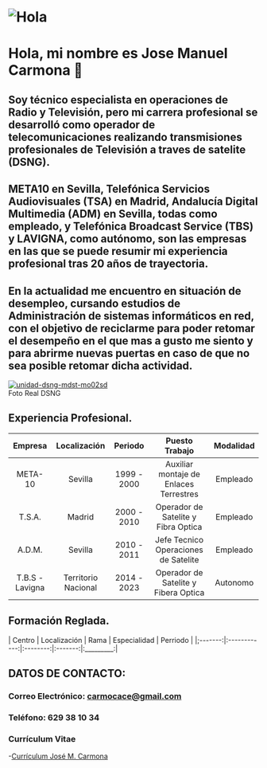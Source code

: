 # ![Hola](https://st3.depositphotos.com/12039412/16701/i/450/depositphotos_167016454-stock-photo-laptop.jpg) 
# Hola, mi nombre es Jose Manuel Carmona 👋

## Soy técnico especialista en operaciones de Radio y Televisión, pero mi carrera profesional se desarrolló como operador de telecomunicaciones realizando transmisiones profesionales de Televisión a traves de satelite (DSNG).
## META10 en Sevilla, Telefónica Servicios Audiovisuales (TSA) en Madrid, Andalucía Digital Multimedia (ADM) en Sevilla, todas como empleado, y Telefónica Broadcast Service (TBS) y LAVIGNA, como autónomo, son las empresas en las que se puede resumir mi experiencia profesional tras 20 años de trayectoria.
## En la actualidad me encuentro en situación de desempleo, cursando estudios de Administración de sistemas informáticos en red, con el objetivo de reciclarme para poder retomar el desempeño en el que mas a gusto me siento y para abrirme nuevas puertas en caso de que no sea posible retomar dicha actividad.
<a href="https://postimages.org/" target="_blank"><img src="https://i.postimg.cc/rmnwFfsj/unidad-dsng-mdst-mo02sd.jpg" alt="unidad-dsng-mdst-mo02sd"/></a>  
Foto Real DSNG
</br>

## Experiencia Profesional.

|    Empresa      |   Localización  |   Periodo       | Puesto Trabajo    | Modalidad |
|:---------------:|:---------------:|:---------------:|:-----------------:|:---------:|
|    META-10      |   Sevilla       |   1999 - 2000   | Auxiliar montaje de Enlaces Terrestres     | Empleado  |
|    T.S.A.       |   Madrid        |   2000 - 2010   | Operador de Satelite y Fibra Optica | Empleado  |
|    A.D.M.       |   Sevilla       |   2010 - 2011   | Jefe Tecnico Operaciones de Satelite | Empleado|
| T.B.S - Lavigna | Territorio Nacional | 2014 - 2023 | Operador de Satelite y Fibera Optica | Autonomo |

## Formación Reglada.

| Centro | Localización | Rama | Especialidad | Perriodo |
|;-------:|:------------:|:--------:|:-------:|:_________:|

## DATOS DE CONTACTO:

### Correo Electrónico: carmocace@gmail.com
### Teléfono: 629 38 10 34

### Currículum Vitae
-[Currículum José M. Carmona](https://github.com/carmocace/carmocace/blob/main/Curriculum%20Jose%20M%20Carmona%202024.pdf)

